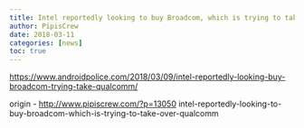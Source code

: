 ```yaml
---
title: Intel reportedly looking to buy Broadcom, which is trying to take over Qualcomm
author: PipisCrew
date: 2018-03-11
categories: [news]
toc: true
---
```


https://www.androidpolice.com/2018/03/09/intel-reportedly-looking-buy-broadcom-trying-take-qualcomm/

origin - http://www.pipiscrew.com/?p=13050 intel-reportedly-looking-to-buy-broadcom-which-is-trying-to-take-over-qualcomm